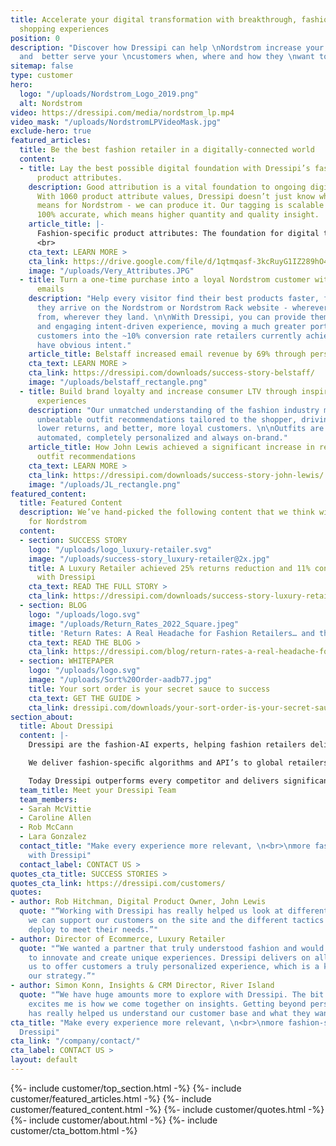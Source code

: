 ```yaml
---
title: Accelerate your digital transformation with breakthrough, fashion-specific
  shopping experiences
position: 0
description: "Discover how Dressipi can help \nNordstrom increase your digital \nvelocity
  and  better serve your \ncustomers when, where and how they \nwant to shop.\n\n\n"
sitemap: false
type: customer
hero:
  logo: "/uploads/Nordstrom_Logo_2019.png"
  alt: Nordstrom
video: https://dressipi.com/media/nordstrom_lp.mp4
video_mask: "/uploads/NordstromLPVideoMask.jpg"
exclude-hero: true
featured_articles:
  title: Be the best fashion retailer in a digitally-connected world
  content:
  - title: Lay the best possible digital foundation with Dressipi’s fashion-specific
      product attributes.
    description: Good attribution is a vital foundation to ongoing digital transformation.
      With 1060 product attribute values, Dressipi doesn’t just know what good data
      means for Nordstrom - we can produce it. Our tagging is scalable and nearly
      100% accurate, which means higher quantity and quality insight.
    article_title: |-
      Fashion-specific product attributes: The foundation for digital transformation
      <br>
    cta_text: LEARN MORE >
    cta_link: https://drive.google.com/file/d/1qtmqasf-3kcRuyG1IZ289hO4OR6WE5gN/view
    image: "/uploads/Very_Attributes.JPG"
  - title: Turn a one-time purchase into a loyal Nordstrom customer with post-purchase
      emails
    description: "Help every visitor find their best products faster, from the moment
      they arrive on the Nordstrom or Nordstrom Rack website - wherever they come
      from, wherever they land. \n\nWith Dressipi, you can provide them with an inspiring
      and engaging intent-driven experience, moving a much greater portion of your
      customers into the ~10% conversion rate retailers currently achieve when visitors
      have obvious intent."
    article_title: Belstaff increased email revenue by 69% through personalized recommendations
    cta_text: LEARN MORE >
    cta_link: https://dressipi.com/downloads/success-story-belstaff/
    image: "/uploads/belstaff_rectangle.png"
  - title: Build brand loyalty and increase consumer LTV through inspirational shopping
      experiences
    description: "Our unmatched understanding of the fashion industry means we offer
      unbeatable outfit recommendations tailored to the shopper, driving higher conversion,
      lower returns, and better, more loyal customers. \n\nOutfits are completely
      automated, completely personalized and always on-brand."
    article_title: How John Lewis achieved a significant increase in revenue with
      outfit recommendations
    cta_text: LEARN MORE >
    cta_link: https://dressipi.com/downloads/success-story-john-lewis/
    image: "/uploads/JL_rectangle.png"
featured_content:
  title: Featured Content
  description: We’ve hand-picked the following content that we think will be relevant
    for Nordstrom
  content:
  - section: SUCCESS STORY
    logo: "/uploads/logo_luxury-retailer.svg"
    image: "/uploads/success-story_luxury-retailer@2x.jpg"
    title: A Luxury Retailer achieved 25% returns reduction and 11% conversion increase
      with Dressipi
    cta_text: READ THE FULL STORY >
    cta_link: https://dressipi.com/downloads/success-story-luxury-retailer/
  - section: BLOG
    logo: "/uploads/logo.svg"
    image: "/uploads/Return_Rates_2022_Square.jpeg"
    title: 'Return Rates: A Real Headache for Fashion Retailers… and the Environment'
    cta_text: READ THE BLOG >
    cta_link: https://dressipi.com/blog/return-rates-a-real-headache-for-fashion-retailers-dot-dot-dot-and-the-environment/
  - section: WHITEPAPER
    logo: "/uploads/logo.svg"
    image: "/uploads/Sort%20Order-aadb77.jpg"
    title: Your sort order is your secret sauce to success
    cta_text: GET THE GUIDE >
    cta_link: dressipi.com/downloads/your-sort-order-is-your-secret-sauce-to-success/
section_about:
  title: About Dressipi
  content: |-
    Dressipi are the fashion-AI experts, helping fashion retailers deliver the relevant products & inspiration their customers deserve, across every part of the shopper journey.

    We deliver fashion-speciﬁc algorithms and API’s to global retailers such as Country Road Group, Belstaff, City Chic, OVS, John Lewis and River Island drawing on the combined expertise of top stylists and data scientists.

    Today Dressipi outperforms every competitor and delivers significant incremental improvements to revenue (up to 12%), profit (up to 21%), returns (reduction of 15%), sell-through rate (up to 10%) and email revenue (up to 200%).
  team_title: Meet your Dressipi Team
  team_members:
  - Sarah McVittie
  - Caroline Allen
  - Rob McCann
  - Lara Gonzalez
  contact_title: "Make every experience more relevant, \n<br>\nmore fashion-specific
    with Dressipi"
  contact_label: CONTACT US >
quotes_cta_title: SUCCESS STORIES >
quotes_cta_link: https://dressipi.com/customers/
quotes:
- author: Rob Hitchman, Digital Product Owner, John Lewis
  quote: "“Working with Dressipi has really helped us look at different ways in how
    we can support our customers on the site and the different tactics that we can
    deploy to meet their needs.”"
- author: Director of Ecommerce, Luxury Retailer
  quote: "“We wanted a partner that truly understood fashion and would work with us
    to innovate and create unique experiences. Dressipi delivers on all this and allows
    us to offer customers a truly personalized experience, which is a key part of
    our strategy.”"
- author: Simon Konn, Insights & CRM Director, River Island
  quote: "“We have huge amounts more to explore with Dressipi. The bit that really
    excites me is how we come together on insights. Getting beyond personalization
    has really helped us understand our customer base and what they want and need.”"
cta_title: "Make every experience more relevant, \n<br>\nmore fashion-specific with
  Dressipi"
cta_link: "/company/contact/"
cta_label: CONTACT US >
layout: default
---
```


{%- include customer/top_section.html -%}
{%- include customer/featured_articles.html -%}
{%- include customer/featured_content.html -%}
{%- include customer/quotes.html -%}
{%- include customer/about.html -%}
{%- include customer/cta_bottom.html -%}